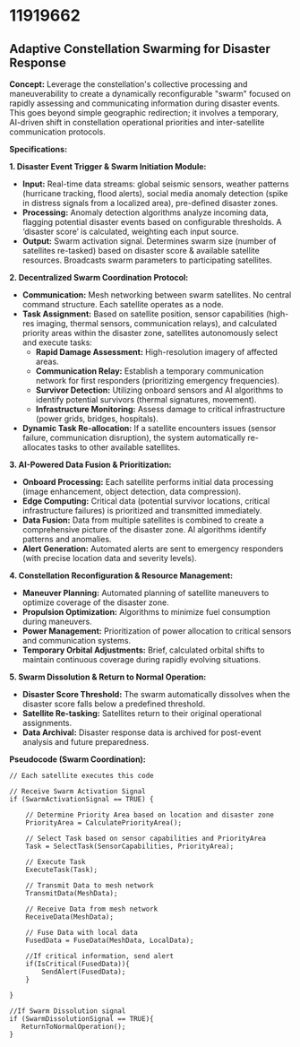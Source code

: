 # 11919662

## Adaptive Constellation Swarming for Disaster Response

**Concept:** Leverage the constellation's collective processing and maneuverability to create a dynamically reconfigurable "swarm" focused on rapidly assessing and communicating information during disaster events. This goes beyond simple geographic redirection; it involves a temporary, AI-driven shift in constellation operational priorities and inter-satellite communication protocols.

**Specifications:**

**1. Disaster Event Trigger & Swarm Initiation Module:**

*   **Input:** Real-time data streams: global seismic sensors, weather patterns (hurricane tracking, flood alerts), social media anomaly detection (spike in distress signals from a localized area), pre-defined disaster zones.
*   **Processing:** Anomaly detection algorithms analyze incoming data, flagging potential disaster events based on configurable thresholds.  A ‘disaster score’ is calculated, weighting each input source.
*   **Output:** Swarm activation signal.  Determines swarm size (number of satellites re-tasked) based on disaster score & available satellite resources.  Broadcasts swarm parameters to participating satellites.

**2. Decentralized Swarm Coordination Protocol:**

*   **Communication:** Mesh networking between swarm satellites.  No central command structure. Each satellite operates as a node.
*   **Task Assignment:** Based on satellite position, sensor capabilities (high-res imaging, thermal sensors, communication relays), and calculated priority areas within the disaster zone, satellites autonomously select and execute tasks:
    *   **Rapid Damage Assessment:** High-resolution imagery of affected areas.
    *   **Communication Relay:** Establish a temporary communication network for first responders (prioritizing emergency frequencies).
    *   **Survivor Detection:** Utilizing onboard sensors and AI algorithms to identify potential survivors (thermal signatures, movement).
    *   **Infrastructure Monitoring:**  Assess damage to critical infrastructure (power grids, bridges, hospitals).
*   **Dynamic Task Re-allocation:** If a satellite encounters issues (sensor failure, communication disruption), the system automatically re-allocates tasks to other available satellites.

**3.  AI-Powered Data Fusion & Prioritization:**

*   **Onboard Processing:** Each satellite performs initial data processing (image enhancement, object detection, data compression).
*   **Edge Computing:**  Critical data (potential survivor locations, critical infrastructure failures) is prioritized and transmitted immediately.
*   **Data Fusion:**  Data from multiple satellites is combined to create a comprehensive picture of the disaster zone. AI algorithms identify patterns and anomalies. 
*   **Alert Generation:**  Automated alerts are sent to emergency responders (with precise location data and severity levels).

**4.  Constellation Reconfiguration & Resource Management:**

*   **Maneuver Planning:** Automated planning of satellite maneuvers to optimize coverage of the disaster zone.
*   **Propulsion Optimization:**  Algorithms to minimize fuel consumption during maneuvers.
*   **Power Management:**  Prioritization of power allocation to critical sensors and communication systems.
*   **Temporary Orbital Adjustments:** Brief, calculated orbital shifts to maintain continuous coverage during rapidly evolving situations.

**5.  Swarm Dissolution & Return to Normal Operation:**

*   **Disaster Score Threshold:** The swarm automatically dissolves when the disaster score falls below a predefined threshold.
*   **Satellite Re-tasking:** Satellites return to their original operational assignments.
*   **Data Archival:** Disaster response data is archived for post-event analysis and future preparedness.



**Pseudocode (Swarm Coordination):**

```
// Each satellite executes this code

// Receive Swarm Activation Signal
if (SwarmActivationSignal == TRUE) {

    // Determine Priority Area based on location and disaster zone
    PriorityArea = CalculatePriorityArea();

    // Select Task based on sensor capabilities and PriorityArea
    Task = SelectTask(SensorCapabilities, PriorityArea);

    // Execute Task
    ExecuteTask(Task);

    // Transmit Data to mesh network
    TransmitData(MeshData);

    // Receive Data from mesh network
    ReceiveData(MeshData);

    // Fuse Data with local data
    FusedData = FuseData(MeshData, LocalData);

    //If critical information, send alert
    if(IsCritical(FusedData)){
        SendAlert(FusedData);
    }

}

//If Swarm Dissolution signal
if (SwarmDissolutionSignal == TRUE){
   ReturnToNormalOperation();
}
```